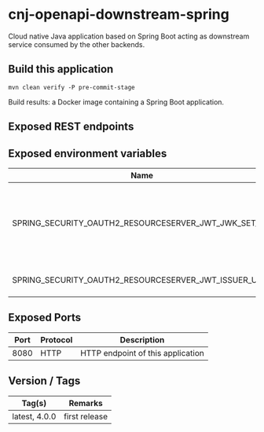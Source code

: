 # cnj-openapi-downstream-spring

Cloud native Java application based on Spring Boot acting as downstream service consumed by the other backends.

## Build this application 

``` 
mvn clean verify -P pre-commit-stage
```

Build results: a Docker image containing a Spring Boot application.

## Exposed REST endpoints


## Exposed environment variables

| Name | Required | Description |
| --- | --- | --- |
| SPRING_SECURITY_OAUTH2_RESOURCESERVER_JWT_JWK_SET_URI | x | OpenID Connect Provider endpoint to retrieve key set to verify JWT token signatures |
| SPRING_SECURITY_OAUTH2_RESOURCESERVER_JWT_ISSUER_URI | x | Expected JWT Issuer URI |


## Exposed Ports

| Port | Protocol | Description |
| --- | --- | --- |
| 8080 | HTTP | HTTP endpoint of this application | 
 
## Version / Tags

| Tag(s) | Remarks |
| --- | --- |
| latest, 4.0.0 | first release |
